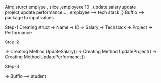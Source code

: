  Aim:  sturct emplyee , slice ,employeee 10 , update salary,update project,update performance... , employee --> tech stack {}
 Buffio --> package to input values


 Step-1 Creating struct
-> Name
-> ID
-> Salary
-> Techstack
-> Project
-> Performance

Step-2 

-> Creating Method UpdateSalary()
-> Creating Method UpdateProject()
-> Creating Method UpdatePerformance()


Step-3 

-> Buffio --> student

